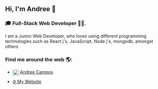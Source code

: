 
## Hi, I'm Andree 👋

### :mortar_board: Full-Stack Web Developer :technologist:. 
I am a Junior Web Developer, who loves using different programming  technologies such as React j's, JavaScript, Node j's, mongodb, amongst others

### Find me around the web 🌎:
- <a href="https://www.linkedin.com/in/andree-campos-247900121/"><img align="left" 
 src="https://raw.githubusercontent.com/yushi1007/yushi1007/main/images/linkedin.svg" alt="Andree | LinkedIn" width="21px"/>Andree Campos </a>
 
- <a href="https://andreework.com/">:globe_with_meridians:  My Website </a> 
 
                                                   



<!--
**andreecampos/andreecampos** is a ✨ _special_ ✨ repository because its `README.md` (this file) appears on your GitHub profile.

Here are some ideas to get you started:

- 🔭 I’m currently working on ...
- 🌱 I’m currently learning ...
- 👯 I’m looking to collaborate on ...
- 🤔 I’m looking for help with ...
- 💬 Ask me about ...
- 📫 How to reach me: ...
- 😄 Pronouns: ...
- ⚡ Fun fact: ...
- 
-->
